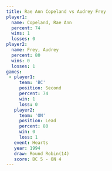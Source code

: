 ```yaml
---
title: Rae Ann Copeland vs Audrey Frey
player1:                 
  name: Copeland, Rae Ann
  percent: 74            
  wins: 1                
  losses: 0              
player2:                 
  name: Frey, Audrey     
  percent: 80            
  wins: 0                
  losses: 1              
games:
 - player1:          
     team: 'BC'      
     position: Second
     percent: 74     
     win: 1          
     loss: 0         
   player2:        
     team: 'ON'    
     position: Lead
     percent: 80   
     win: 0        
     loss: 1       
   event: Hearts        
   year: 1994           
   draw: Round Robin(14)
   score: BC 5 - ON 4   
---
```

